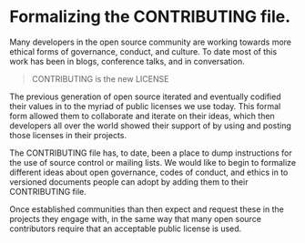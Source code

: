 # Formalizing the CONTRIBUTING file.

Many developers in the open source community are working towards more ethical forms of governance, conduct, and culture. To date most of this work has been in blogs, conference talks, and in conversation.

> CONTRIBUTING is the new LICENSE

The previous generation of open source iterated and eventually codified their values in to the myriad of public licenses we use today. This formal form allowed them to collaborate and iterate on their ideas, which then developers all over the world showed their support of by using and posting those licenses in their projects.

The CONTRIBUTING file has, to date, been a place to dump instructions for the use of source control or mailing lists. We would like to begin to formalize different ideas about open governance, codes of conduct, and ethics in to versioned documents people can adopt by adding them to their CONTRIBUTING file.

Once established communities than then expect and request these in the projects they engage with, in the same way that many open source contributors require that an acceptable public license is used.
